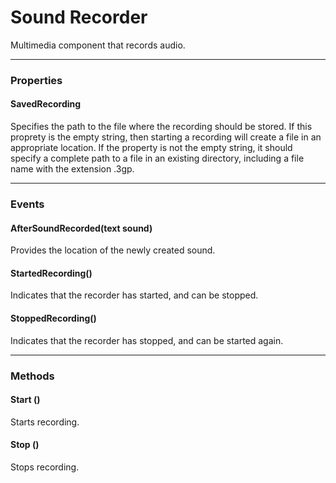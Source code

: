 # Sound Recorder

Multimedia component that records audio.

---

### Properties

#### SavedRecording

Specifies the path to the file where the recording should be stored. If this proprety is the empty string, then starting a recording will create a file in an appropriate location. If the property is not the empty string, it should specify a complete path to a file in an existing directory, including a file name with the extension .3gp.

---

### Events

#### AfterSoundRecorded(text sound)

Provides the location of the newly created sound.

#### StartedRecording()

Indicates that the recorder has started, and can be stopped.

#### StoppedRecording()

Indicates that the recorder has stopped, and can be started again.

---

### Methods

#### Start ()

Starts recording.

#### Stop ()

Stops recording.
